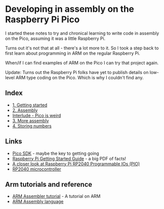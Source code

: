 # Developing in assembly on the Raspberry Pi Pico

I started these notes to try and chronical learning to write code in assembly on the Pico, assuming it was a little Raspberry Pi.

Turns out it's not that at all - there's a lot more to it. So I took a step back to first learn about programming in ARM on the regular Raspberry Pi.

When/if I can find examples of ARM on the Pico I can try that project again.

Update: Turns out the Raspberry Pi folks have yet to publish details on low-level ARM type coding on the Pico. Which is why I couldn't find any.

## Index

* [1. Getting started](gettingstarted.md)
* [2. Assembly](assembly.md)
* [Interlude - Pico is weird](picoisweird.md)
* [3. More assembly](moreassembly.md)
* [4. Storing numbers](storingnumbers.md)

## Links


* [Pico SDK](https://github.com/raspberrypi/pico-sdk) - maybe the key to getting going
* [Raspberry Pi Getting Started Guide](https://datasheets.raspberrypi.org/pico/getting-started-with-pico.pdf) - a big PDF of facts!
* [A closer look at Raspberry Pi RP2040 Programmable IOs (PIO)](https://www.cnx-software.com/2021/01/27/a-closer-look-at-raspberry-pi-rp2040-programmable-ios-pio/) 
* [RP2040 microcontroller](https://www.cnx-software.com/2021/01/21/raspberry-pi-pico-board-features-rp2040-dual-core-cortex-m0-mcu/#raspberry-pi-rp2040-microcontroller)

## Arm tutorials and reference

* [ARM Assembler tutorial](https://thinkingeek.com/2013/01/09/arm-assembler-raspberry-pi-chapter-1/) - A tutorial on ARM
* [ARM Assembly language](http://bob.cs.sonoma.edu/IntroCompOrg-RPi/frontmatter-1.html)
